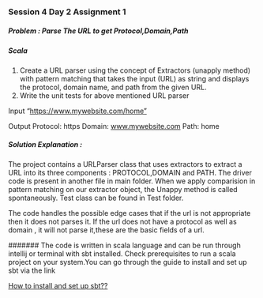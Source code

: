 ### Session 4 Day 2 Assignment 1
##### Problem : Parse The URL to get Protocol,Domain,Path
##### Scala 

1. Create a URL parser using the concept of Extractors (unapply method) with pattern matching that takes the input (URL) as string and displays the protocol, domain name, and path from the given URL.
2. Write the unit tests for above mentioned URL parser

Input
“https://www.mywebsite.com/home”

Output
Protocol: https
Domain: www.mywebsite.com
Path: home

##### Solution Explanation : 
The project contains a URLParser class that uses extractors to extract a URL into its three components : PROTOCOL,DOMAIN and PATH.
The driver code is present in another file in main folder.
When we apply comparision in pattern matching on our extractor object, the Unappy method is called spontaneously.
Test class can be found in Test folder.

The code handles the possible edge cases that if the url is not appropriate then it does not parses it.
If the url does not have a protocol as well as domain , it will not parse it,these are the basic fields of a url.

####### The code is written in scala language and can be run through intellij or terminal with sbt installed.
Check prerequisites to run a scala project on your system.You can go through the guide to install and set up sbt via the link 

[How to install and set up sbt??](https://blog.knoldus.com/simple-build-tool-getting-with-sbt-setting-up-running/)


             







